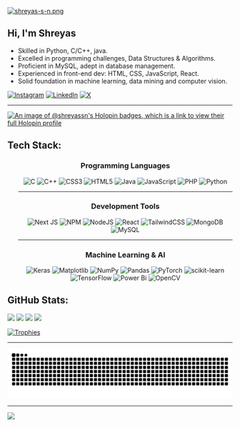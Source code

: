 [![shreyas-s-n.png](https://i.postimg.cc/cHWpPsKr/shreyas-s-n.png)](CoverPage_Shreyas)



## Hi, I'm Shreyas
<div align="left">
    <ul>
        <li>Skilled in Python, C/C++, java.
        </li>
        <li>
            Excelled in programming challenges, Data Structures & Algorithms.
        </li>
        <li>
            Proficient in MySQL, adept in database management.
        </li>
        <li>
            Experienced in front-end dev: HTML, CSS, JavaScript, React.
        </li>
        <li>
            Solid foundation in machine learning, data mining and computer vision.</p>
        </li>
    </ul>
  
</div>

[![Instagram](https://img.shields.io/badge/Instagram-%23E4405F.svg?logo=Instagram&logoColor=white)](https://instagram.com/shreyas_s_n_) [![LinkedIn](https://img.shields.io/badge/LinkedIn-%230077B5.svg?logo=linkedin&logoColor=white)](https://linkedin.com/in/shreyassn) [![X](https://img.shields.io/badge/X-black.svg?logo=X&logoColor=white)](https://x.com/shreyassnhere) 

<hr>

[![An image of @shreyassn's Holopin badges, which is a link to view their full Holopin profile](https://holopin.me/shreyassn)](https://holopin.io/@shreyassn)

## Tech Stack:
<div align="center">
    <ul>
        <h3>Programming Languages</h3>
        <img src="https://img.shields.io/badge/c-%2300599C.svg?style=plastic&logo=c&logoColor=white" alt="C">
        <img src="https://img.shields.io/badge/c++-%2300599C.svg?style=plastic&logo=c%2B%2B&logoColor=white" alt="C++">
        <img src="https://img.shields.io/badge/css3-%231572B6.svg?style=plastic&logo=css3&logoColor=white" alt="CSS3">
        <img src="https://img.shields.io/badge/html5-%23E34F26.svg?style=plastic&logo=html5&logoColor=white" alt="HTML5">
        <img src="https://img.shields.io/badge/java-%23ED8B00.svg?style=plastic&logo=java&logoColor=white" alt="Java">
        <img src="https://img.shields.io/badge/javascript-%23323330.svg?style=plastic&logo=javascript&logoColor=%23F7DF1E" alt="JavaScript">
        <img src="https://img.shields.io/badge/php-%23777BB4.svg?style=plastic&logo=php&logoColor=white" alt="PHP">
        <img src="https://img.shields.io/badge/python-3670A0?style=plastic&logo=python&logoColor=ffdd54" alt="Python">
<!--         <img src="https://img.shields.io/badge/typescript-%23007ACC.svg?style=plastic&logo=typescript&logoColor=white" alt="TypeScript"> -->
        <hr/>
        <h3>Development Tools</h3>
<!--         <img src="https://img.shields.io/badge/AWS-%23FF9900.svg?style=plastic&logo=amazon-aws&logoColor=white" alt="AWS"> -->
<!--         <img src="https://img.shields.io/badge/azure-%230072C6.svg?style=plastic&logo=microsoft-azure&logoColor=white" alt="Azure"> -->
<!--         <img src="https://img.shields.io/badge/GoogleCloud-%234285F4.svg?style=plastic&logo=google-cloud&logoColor=white" alt="Google Cloud"> -->
<!--         <img src="https://img.shields.io/badge/netlify-%23000000.svg?style=plastic&logo=netlify&logoColor=%2300C7B7" alt="Netlify"> -->
<!--         <img src="https://img.shields.io/badge/Anaconda-%2344A833.svg?style=plastic&logo=anaconda&logoColor=white" alt="Anaconda"> -->
<!--         <img src="https://img.shields.io/badge/angular.js-%23E23237.svg?style=plastic&logo=angularjs&logoColor=white" alt="Angular.js"> -->
<!--         <img src="https://img.shields.io/badge/Apache%20Spark-FDEE21?style=plastic&logo=apachespark&logoColor=black" alt="Apache Spark"> -->
<!--         <img src="https://img.shields.io/badge/django-%23092E20.svg?style=plastic&logo=django&logoColor=white" alt="Django"> -->
<!--         <img src="https://img.shields.io/badge/express.js-%23404d59.svg?style=plastic&logo=express&logoColor=%2361DAFB" alt="Express.js"> -->
<!--         <img src="https://img.shields.io/badge/flask-%23000.svg?style=plastic&logo=flask&logoColor=white" alt="Flask"> -->
        <img src="https://img.shields.io/badge/Next-black?style=plastic&logo=next.js&logoColor=white" alt="Next JS">
        <img src="https://img.shields.io/badge/NPM-%23CB3837.svg?style=plastic&logo=npm&logoColor=white" alt="NPM">
        <img src="https://img.shields.io/badge/node.js-6DA55F?style=plastic&logo=node.js&logoColor=white" alt="NodeJS">
        <img src="https://img.shields.io/badge/react-%2320232a.svg?style=plastic&logo=react&logoColor=%2361DAFB" alt="React">
<!--         <img src="https://img.shields.io/badge/react_native-%2320232a.svg?style=plastic&logo=react&logoColor=%2361DAFB" alt="React Native"> -->
<!--         <img src="https://img.shields.io/badge/-React%20Query-FF4154?style=plastic&logo=react%20query&logoColor=white" alt="React Query"> -->
<!--         <img src="https://img.shields.io/badge/React_Router-CA4245?style=plastic&logo=react-router&logoColor=white" alt="React Router"> -->
<!--         <img src="https://img.shields.io/badge/React%20Hook%20Form-%23EC5990.svg?style=plastic&logo=reacthookform&logoColor=white" alt="React Hook Form"> -->
        <img src="https://img.shields.io/badge/tailwindcss-%2338B2AC.svg?style=plastic&logo=tailwind-css&logoColor=white" alt="TailwindCSS">
<!--         <img src="https://img.shields.io/badge/threejs-black?style=plastic&logo=three.js&logoColor=white" alt="Three js"> -->
<!--         <img src="https://img.shields.io/badge/vite-%23646CFF.svg?style=plastic&logo=vite&logoColor=white" alt="Vite"> -->
<!--         <img src="https://img.shields.io/badge/vue.js-%2335495e.svg?style=plastic&logo=vuedotjs&logoColor=%234FC08D" alt="Vue.js"> -->
        <img src="https://img.shields.io/badge/MongoDB-%234ea94b.svg?style=plastic&logo=mongodb&logoColor=white" alt="MongoDB">
        <img src="https://img.shields.io/badge/mysql-%2300000f.svg?style=plastic&logo=mysql&logoColor=white" alt="MySQL">
<!--         <img src="https://img.shields.io/badge/Neo4j-008CC1?style=plastic&logo=neo4j&logoColor=white" alt="Neo4J"> -->
        <hr/>
        <h3>Machine Learning & AI</h3>
        <img src="https://img.shields.io/badge/Keras-%23D00000.svg?style=plastic&logo=Keras&logoColor=white" alt="Keras">
        <img src="https://img.shields.io/badge/Matplotlib-%23ffffff.svg?style=plastic&logo=Matplotlib&logoColor=black" alt="Matplotlib">
<!--         <img src="https://img.shields.io/badge/mlflow-%23d9ead3.svg?style=plastic&logo=numpy&logoColor=blue" alt="mlflow"> -->
        <img src="https://img.shields.io/badge/numpy-%23013243.svg?style=plastic&logo=numpy&logoColor=white" alt="NumPy">
        <img src="https://img.shields.io/badge/pandas-%23150458.svg?style=plastic&logo=pandas&logoColor=white" alt="Pandas">
        <img src="https://img.shields.io/badge/PyTorch-%23EE4C2C.svg?style=plastic&logo=PyTorch&logoColor=white" alt="PyTorch">
        <img src="https://img.shields.io/badge/scikit--learn-%23F7931E.svg?style=plastic&logo=scikit-learn&logoColor=white" alt="scikit-learn">
        <img src="https://img.shields.io/badge/TensorFlow-%23FF6F00.svg?style=plastic&logo=TensorFlow&logoColor=white" alt="TensorFlow">
<!--         <img src="https://img.shields.io/badge/SciPy-%230C55A5.svg?style=plastic&logo=scipy&logoColor=%white" alt="Scipy"> -->
        <img src="https://img.shields.io/badge/power_bi-F2C811?style=plastic&logo=powerbi&logoColor=black" alt="Power Bi">
        <img src="https://img.shields.io/badge/opencv-%23white.svg?style=plastic&logo=opencv&logoColor=white" alt="OpenCV">
    </ul>
</div>


##  GitHub Stats:
<div>
  <img width="440px" src="https://github-readme-stats.vercel.app/api?username=shreyassn&show_icons=true&theme=onedark">
  <img width="385px" src="https://github-readme-stats.anuraghazra1.vercel.app/api/top-langs/?username=shreyassn&layout=compact&theme=onedark" />
  <img width="440px" src="https://github-readme-activity-graph.vercel.app/graph?username=shreyassn&theme=github">
  <img width="385px" src="https://github-readme-streak-stats.herokuapp.com/?user=shreyassn&theme=onedark" />
</div>

[![Trophies](https://github-profile-trophy.vercel.app/?username=shreyassn&theme=onedark)](https://github.com/ryo-ma/github-profile-trophy)

<hr/>

![Snake animation](https://raw.githubusercontent.com/ShreyasSN/ShreyasSN/output/github-contribution-grid-snake-dark.svg)

---
[![](https://visitcount.itsvg.in/api?id=shreyassn&icon=7&color=1)](https://visitcount.itsvg.in)

<!-- Proudly created with GPRM ( https://gprm.itsvg.in ) -->

